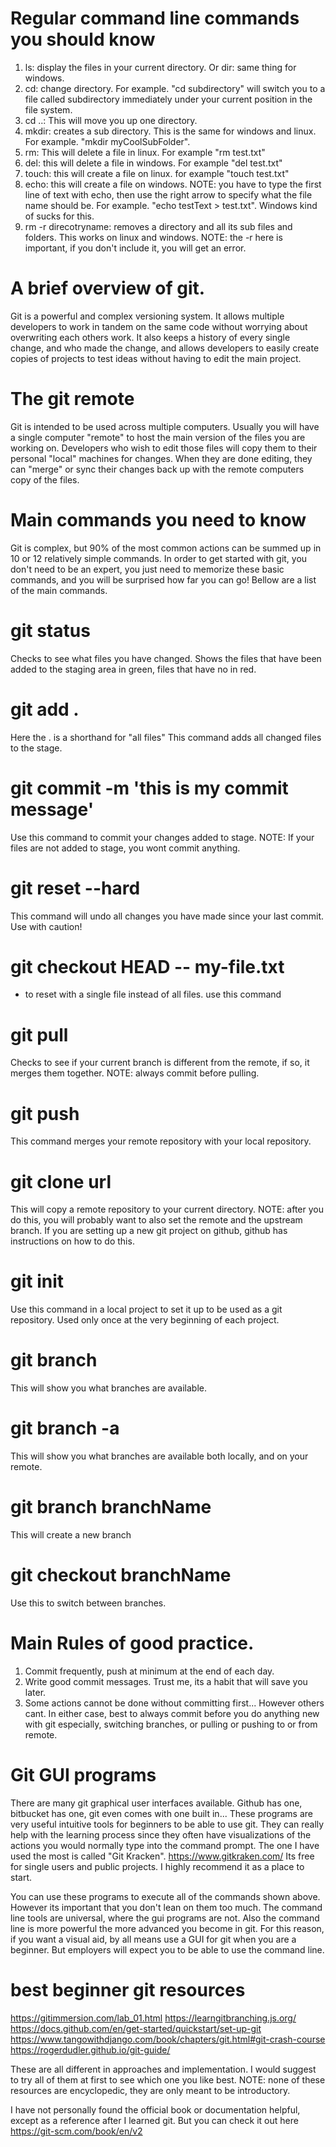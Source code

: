 # Regular command line commands you should know
1. ls: display the files in your current directory. Or dir: same thing for windows.
2. cd: change directory. For example. "cd subdirectory" will switch you to a file called subdirectory immediately under your current position in the file system.
3. cd ..: This will move you up one directory.
4. mkdir: creates a sub directory. This is the same for windows and linux. For example. "mkdir myCoolSubFolder".
5. rm: This will delete a file in linux. For example "rm test.txt"
6. del: this will delete a file in windows. For example "del test.txt"
7. touch: this will create a file on linux. for example "touch test.txt"
8. echo: this will create a file on windows. NOTE: you have to type the first line of text with echo, then use the right arrow to specify what the file name should be. For example. "echo testText > test.txt". Windows kind of sucks for this.
9. rm -r direcotryname: removes a directory and all its sub files and folders. This works on linux and windows. NOTE: the -r here is important, if you don't include it, you will get an error.

# A brief overview of git.
Git is a powerful and complex versioning system.
It allows multiple developers to work in tandem on the same code without worrying about overwriting each others work. It also keeps a history of every single change, and who made the change, and allows developers to easily create copies of projects to test ideas without having to edit the main project.

# The git remote
Git is intended to be used across multiple computers.
Usually you will have a single computer "remote" to host the main version of the files you are working on. 
Developers who wish to edit those files will copy them to their personal "local" machines for changes. 
When they are done editing, they can "merge" or sync their changes back up with the remote computers copy of the files.

# Main commands you need to know
Git is complex, but 90% of the most common actions can be summed up in 10 or 12 relatively simple commands.
In order to get started with git, you don't need to be an expert, you just need to memorize these basic commands, and you will be surprised how far you can go!
Bellow are a list of the main commands.

# git status
Checks to see what files you have changed. 
Shows the files that have been added to the staging area in green, files that have no in red.

# git add .
Here the . is a shorthand for "all files"
This command adds all changed files to the stage.

# git commit -m 'this is my commit message'
Use this command to commit your changes added to stage. 
NOTE: If your files are not added to stage, you wont commit anything.

# git reset --hard
This command will undo all changes you have made since your last commit. Use with caution!

# git checkout HEAD -- my-file.txt
* to reset with a single file instead of all files. use this command

# git pull
Checks to see if your current branch is different from the remote, if so, it merges them together.
NOTE: always commit before pulling.

# git push
This command merges your remote repository with your local repository.

# git clone url
This will copy a remote repository to your current directory.
NOTE: after you do this, you will probably want to also set the remote and the upstream branch. 
If you are setting up a new git project on github, github has instructions on how to do this.


# git init
Use this command in a local project to set it up to be used as a git repository. Used only once at the very beginning of each project.

# git branch
This will show you what branches are available.

# git branch -a
This will show you what branches are available both locally, and on your remote.

# git branch branchName
This will create a new branch

# git checkout branchName
Use this to switch between branches.


# Main Rules of good practice.
1. Commit frequently, push at minimum at the end of each day.
2. Write good commit messages. Trust me, its a habit that will save you later. 
3. Some actions cannot be done without committing first... However others cant. In either case, best to always commit before you do anything new with git especially, switching branches, or pulling or pushing to or from remote.

# Git GUI programs
There are many git graphical user interfaces available. Github has one, bitbucket has one, git even comes with one built in...
These programs are very useful intuitive tools for beginners to be able to use git. They can really help with the learning process since they often have visualizations of the actions you would normally type into the command prompt.
The one I have used the most is called "Git Kracken". https://www.gitkraken.com/
Its free for single users and public projects. I highly recommend it as a place to start.

You can use these programs to execute all of the commands shown above. 
However its important that you don't lean on them too much.
The command line tools are universal, where the gui programs are not. Also the command line is more powerful the more advanced you become in git.
For this reason, if you want a visual aid, by all means use a GUI for git when you are a beginner. But employers will expect you to be able to use the command line.

# best beginner git resources
https://gitimmersion.com/lab_01.html
https://learngitbranching.js.org/
https://docs.github.com/en/get-started/quickstart/set-up-git
https://www.tangowithdjango.com/book/chapters/git.html#git-crash-course
https://rogerdudler.github.io/git-guide/

These are all different in approaches and implementation. 
I would suggest to try all of them at first to see which one you like best.
NOTE: none of these resources are encyclopedic, they are only meant to be introductory.

I have not personally found the official book or documentation helpful, except as a reference after I learned git. 
But you can check it out here https://git-scm.com/book/en/v2









